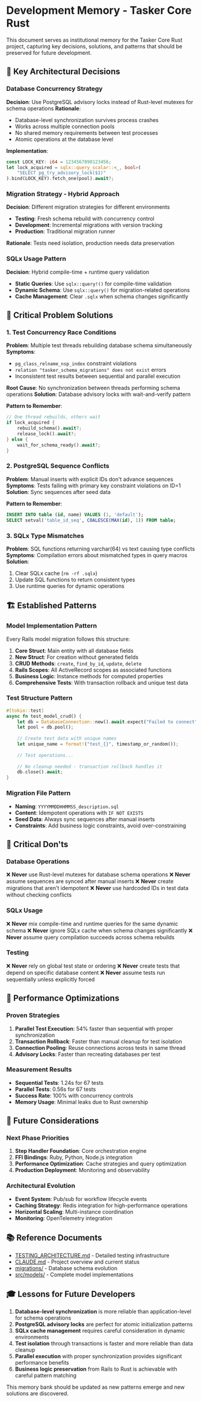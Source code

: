 # Development Memory - Tasker Core Rust

This document serves as institutional memory for the Tasker Core Rust project, capturing key decisions, solutions, and patterns that should be preserved for future development.

## 🧠 **Key Architectural Decisions**

### **Database Concurrency Strategy**
**Decision**: Use PostgreSQL advisory locks instead of Rust-level mutexes for schema operations
**Rationale**: 
- Database-level synchronization survives process crashes
- Works across multiple connection pools
- No shared memory requirements between test processes
- Atomic operations at the database level

**Implementation**:
```rust
const LOCK_KEY: i64 = 1234567890123456;
let lock_acquired = sqlx::query_scalar::<_, bool>(
    "SELECT pg_try_advisory_lock($1)"
).bind(LOCK_KEY).fetch_one(pool).await?;
```

### **Migration Strategy - Hybrid Approach**
**Decision**: Different migration strategies for different environments
- **Testing**: Fresh schema rebuild with concurrency control
- **Development**: Incremental migrations with version tracking  
- **Production**: Traditional migration runner

**Rationale**: Tests need isolation, production needs data preservation

### **SQLx Usage Pattern**
**Decision**: Hybrid compile-time + runtime query validation
- **Static Queries**: Use `sqlx::query!()` for compile-time validation
- **Dynamic Schema**: Use `sqlx::query()` for migration-related operations
- **Cache Management**: Clear `.sqlx` when schema changes significantly

## 🔧 **Critical Problem Solutions**

### **1. Test Concurrency Race Conditions**
**Problem**: Multiple test threads rebuilding database schema simultaneously
**Symptoms**: 
- `pg_class_relname_nsp_index` constraint violations
- `relation "tasker_schema_migrations" does not exist` errors
- Inconsistent test results between sequential and parallel execution

**Root Cause**: No synchronization between threads performing schema operations
**Solution**: Database advisory locks with wait-and-verify pattern

**Pattern to Remember**:
```rust
// One thread rebuilds, others wait
if lock_acquired {
    rebuild_schema().await?;
    release_lock().await?;
} else {
    wait_for_schema_ready().await?;
}
```

### **2. PostgreSQL Sequence Conflicts**
**Problem**: Manual inserts with explicit IDs don't advance sequences
**Symptoms**: Tests failing with primary key constraint violations on ID=1
**Solution**: Sync sequences after seed data

**Pattern to Remember**:
```sql
INSERT INTO table (id, name) VALUES (1, 'default');
SELECT setval('table_id_seq', COALESCE(MAX(id), 1)) FROM table;
```

### **3. SQLx Type Mismatches**
**Problem**: SQL functions returning varchar(64) vs text causing type conflicts
**Symptoms**: Compilation errors about mismatched types in query macros
**Solution**: 
1. Clear SQLx cache (`rm -rf .sqlx`)
2. Update SQL functions to return consistent types
3. Use runtime queries for dynamic operations

## 🏗️ **Established Patterns**

### **Model Implementation Pattern**
Every Rails model migration follows this structure:
1. **Core Struct**: Main entity with all database fields
2. **New Struct**: For creation without generated fields
3. **CRUD Methods**: `create`, `find_by_id`, `update`, `delete`
4. **Rails Scopes**: All ActiveRecord scopes as associated functions
5. **Business Logic**: Instance methods for computed properties
6. **Comprehensive Tests**: With transaction rollback and unique test data

### **Test Structure Pattern**
```rust
#[tokio::test]
async fn test_model_crud() {
    let db = DatabaseConnection::new().await.expect("Failed to connect");
    let pool = db.pool();
    
    // Create test data with unique names
    let unique_name = format!("test_{}", timestamp_or_random());
    
    // Test operations...
    
    // No cleanup needed - transaction rollback handles it
    db.close().await;
}
```

### **Migration File Pattern**
- **Naming**: `YYYYMMDDHHMMSS_description.sql`
- **Content**: Idempotent operations with `IF NOT EXISTS`
- **Seed Data**: Always sync sequences after manual inserts
- **Constraints**: Add business logic constraints, avoid over-constraining

## 🚨 **Critical Don'ts**

### **Database Operations**
❌ **Never** use Rust-level mutexes for database schema operations
❌ **Never** assume sequences are synced after manual inserts
❌ **Never** create migrations that aren't idempotent
❌ **Never** use hardcoded IDs in test data without checking conflicts

### **SQLx Usage**  
❌ **Never** mix compile-time and runtime queries for the same dynamic schema
❌ **Never** ignore SQLx cache when schema changes significantly
❌ **Never** assume query compilation succeeds across schema rebuilds

### **Testing**
❌ **Never** rely on global test state or ordering
❌ **Never** create tests that depend on specific database content
❌ **Never** assume tests run sequentially unless explicitly forced

## 🎯 **Performance Optimizations**

### **Proven Strategies**
1. **Parallel Test Execution**: 54% faster than sequential with proper synchronization
2. **Transaction Rollback**: Faster than manual cleanup for test isolation
3. **Connection Pooling**: Reuse connections across tests in same thread
4. **Advisory Locks**: Faster than recreating databases per test

### **Measurement Results**
- **Sequential Tests**: 1.24s for 67 tests
- **Parallel Tests**: 0.56s for 67 tests
- **Success Rate**: 100% with concurrency controls
- **Memory Usage**: Minimal leaks due to Rust ownership

## 🔮 **Future Considerations**

### **Next Phase Priorities**
1. **Step Handler Foundation**: Core orchestration engine
2. **FFI Bindings**: Ruby, Python, Node.js integration
3. **Performance Optimization**: Cache strategies and query optimization
4. **Production Deployment**: Monitoring and observability

### **Architectural Evolution**
- **Event System**: Pub/sub for workflow lifecycle events
- **Caching Strategy**: Redis integration for high-performance operations
- **Horizontal Scaling**: Multi-instance coordination
- **Monitoring**: OpenTelemetry integration

## 📚 **Reference Documents**
- [TESTING_ARCHITECTURE.md](./TESTING_ARCHITECTURE.md) - Detailed testing infrastructure
- [CLAUDE.md](./CLAUDE.md) - Project overview and current status
- [migrations/](./migrations/) - Database schema evolution
- [src/models/](./src/models/) - Complete model implementations

## 🎓 **Lessons for Future Developers**

1. **Database-level synchronization** is more reliable than application-level for schema operations
2. **PostgreSQL advisory locks** are perfect for atomic initialization patterns
3. **SQLx cache management** requires careful consideration in dynamic environments
4. **Test isolation** through transactions is faster and more reliable than data cleanup
5. **Parallel execution** with proper synchronization provides significant performance benefits
6. **Business logic preservation** from Rails to Rust is achievable with careful pattern matching

This memory bank should be updated as new patterns emerge and new solutions are discovered.